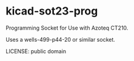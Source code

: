 # kicad-sot23-prog

Programming Socket for Use with Azoteq CT210.

Uses a wells-499-p44-20 or similar socket.

LICENSE: public domain
